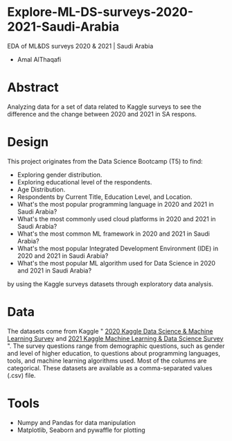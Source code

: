 # Explore-ML-DS-surveys-2020-2021-Saudi-Arabia
EDA of ML&amp;DS surveys 2020 &amp; 2021 | Saudi Arabia
- Amal AlThaqafi

# Abstract
Analyzing data for a set of data related to Kaggle surveys to see the difference and the change between 2020 and 2021 in SA respons.

# Design
This project originates from the Data Science Bootcamp (T5) to find:
- Exploring gender distribution.
- Exploring educational level of the respondents.
- Age Distribution.
- Respondents by Current Title, Education Level, and Location.
- What's the most popular programming language in 2020 and 2021 in Saudi Arabia?
- What's the most commonly used cloud platforms in 2020 and 2021 in Saudi Arabia?
- What's the most common ML framework in 2020 and 2021 in Saudi Arabia?
- What's the most popular Integrated Development Environment (IDE) in 2020 and 2021 in Saudi Arabia?
- What's the most popular ML algorithm used for Data Science in 2020 and 2021 in Saudi Arabia?


by using the Kaggle surveys datasets through exploratory data analysis.

# Data
The datasets come from Kaggle  " [2020 Kaggle Data Science & Machine Learning Survey](https://www.kaggle.com/c/kaggle-survey-2020) and [2021 Kaggle Machine Learning & Data Science Survey](https://www.kaggle.com/c/kaggle-survey-2021) ". The survey questions range from demographic questions, such as gender and level of higher education, to questions about programming languages, tools, and machine learning algorithms used. Most of the columns are categorical. These datasets are available as a comma-separated values (.csv) file.


# Tools
- Numpy and Pandas for data manipulation
- Matplotlib, Seaborn and pywaffle for plotting

